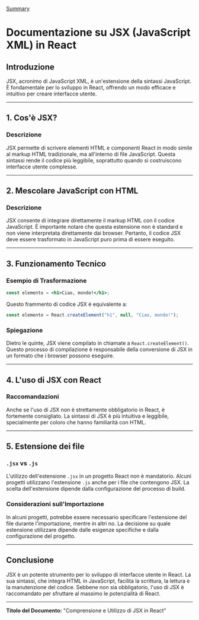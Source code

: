 [Summary](../Summary.md)

# Documentazione su JSX (JavaScript XML) in React

## Introduzione

JSX, acronimo di JavaScript XML, è un'estensione della sintassi JavaScript. È fondamentale per lo sviluppo in React, offrendo un modo efficace e intuitivo per creare interfacce utente.

---

## 1. Cos'è JSX?

### Descrizione

JSX permette di scrivere elementi HTML e componenti React in modo simile al markup HTML tradizionale, ma all'interno di file JavaScript. Questa sintassi rende il codice più leggibile, soprattutto quando si costruiscono interfacce utente complesse.

---

## 2. Mescolare JavaScript con HTML

### Descrizione

JSX consente di integrare direttamente il markup HTML con il codice JavaScript. È importante notare che questa estensione non è standard e non viene interpretata direttamente dai browser. Pertanto, il codice JSX deve essere trasformato in JavaScript puro prima di essere eseguito.

---

## 3. Funzionamento Tecnico

### Esempio di Trasformazione

```jsx
const elemento = <h1>Ciao, mondo!</h1>;
```

Questo frammento di codice JSX è equivalente a:

```jsx
const elemento = React.createElement("h1", null, "Ciao, mondo!");
```

### Spiegazione

Dietro le quinte, JSX viene compilato in chiamate a `React.createElement()`. Questo processo di compilazione è responsabile della conversione di JSX in un formato che i browser possono eseguire.

---

## 4. L'uso di JSX con React

### Raccomandazioni

Anche se l'uso di JSX non è strettamente obbligatorio in React, è fortemente consigliato. La sintassi di JSX è più intuitiva e leggibile, specialmente per coloro che hanno familiarità con HTML.

---

## 5. Estensione dei file

### `.jsx` vs `.js`

L'utilizzo dell'estensione `.jsx` in un progetto React non è mandatorio. Alcuni progetti utilizzano l'estensione `.js` anche per i file che contengono JSX. La scelta dell'estensione dipende dalla configurazione del processo di build.

### Considerazioni sull'Importazione

In alcuni progetti, potrebbe essere necessario specificare l'estensione del file durante l'importazione, mentre in altri no. La decisione su quale estensione utilizzare dipende dalle esigenze specifiche e dalla configurazione del progetto.

---

## Conclusione

JSX è un potente strumento per lo sviluppo di interfacce utente in React. La sua sintassi, che integra HTML in JavaScript, facilita la scrittura, la lettura e la manutenzione del codice. Sebbene non sia obbligatorio, l'uso di JSX è raccomandato per sfruttare al massimo le potenzialità di React.

---

**Titolo del Documento:** "Comprensione e Utilizzo di JSX in React"
